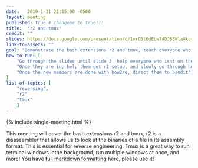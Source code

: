 ```yaml
---
date:   2019-1-31 21:15:00 -0500
layout: meeting
published: true # changeme to true!!!
title:  "r2 and tmux"
credit: ""
slides: https://docs.google.com/presentation/d/1vrQ5t6dELw74DJ8SWlaGkctPpThrjOd6gFDDUyckcSk/edit?usp=sharing
link-to-assets: ""
goal: "Demonstrate the bash extensions r2 and tmux, teach everyone who hasnt learned them how to use their basic functionallity"
how-to-run: [
	"Go through the slides until slide 3, help everyone who isnt on the pwny server onto the pwny server",
	"Once they are in, help them get r2 setup, and slowly go through how2re",
	"Once the new members are done with how2re, direct them to bandit",
]
list-of-topics: [
	"reversing",
	"r2"
	"tmux"
	]
---
```


{% include single-meeting.html  %}

This meeting will cover the bash extensions r2 and tmux, r2 is a disassembler that allows us to look at the binaries of a file in its assembly format. This is essential for reverse engineering. Tmux is a great way to run terminal windows inthe background, run multiple windows at once, and more!
You have [full markdown formatting](https://github.com/adam-p/markdown-here/wiki/Markdown-Cheatsheet) here, please use it!
